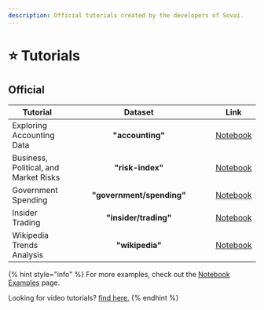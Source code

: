 ```yaml
---
description: Official tutorials created by the developers of Sovai.
---
```


# ⭐ Tutorials

## Official

<table><thead><tr><th>Tutorial</th><th width="280.3333333333333" align="center">Dataset</th><th align="center">Link</th></tr></thead><tbody><tr><td>Exploring Accounting Data</td><td align="center"><strong>"accounting"</strong></td><td align="center"><a href="https://nbviewer.org/github/pycaret/pycaret/blob/master/tutorials/Binary%20Classification%20Tutorial%20Level%20Beginner%20-%20%20CLF101.ipynb">Notebook</a></td></tr><tr><td>Business, Political, and Market Risks</td><td align="center"><strong>"risk-index"</strong></td><td align="center"><a href="https://nbviewer.org/github/pycaret/pycaret/blob/master/tutorials/Binary%20Classification%20Tutorial%20Level%20Intermediate%20-%20CLF102.ipynb">Notebook</a></td></tr><tr><td>Government Spending</td><td align="center"><strong>"government/spending"</strong></td><td align="center"><a href="https://nbviewer.org/github/pycaret/pycaret/blob/master/tutorials/Multiclass%20Classification%20Tutorial%20Level%20Beginner%20-%20MCLF101.ipynb">Notebook</a></td></tr><tr><td>Insider Trading</td><td align="center"><strong>"insider/trading"</strong></td><td align="center"><a href="https://nbviewer.org/github/pycaret/pycaret/blob/master/tutorials/Regression%20Tutorial%20Level%20Beginner%20-%20REG101.ipynb">Notebook</a></td></tr><tr><td>Wikipedia Trends Analysis</td><td align="center"><strong>"wikipedia"</strong></td><td align="center"><a href="https://nbviewer.org/github/pycaret/pycaret/blob/master/tutorials/Regression%20Tutorial%20Level%20Intermediate%20-%20REG102.ipynb">Notebook</a></td></tr></tbody></table>

{% hint style="info" %}
For more examples, check out the [Notebook Examples](broken-reference) page.

Looking for video tutorials? [find here.](broken-reference)
{% endhint %}
